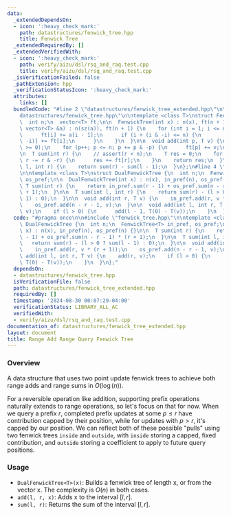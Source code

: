 ```yaml
---
data:
  _extendedDependsOn:
  - icon: ':heavy_check_mark:'
    path: datastructures/fenwick_tree.hpp
    title: Fenwick Tree
  _extendedRequiredBy: []
  _extendedVerifiedWith:
  - icon: ':heavy_check_mark:'
    path: verify/aizu/dsl/rsq_and_raq.test.cpp
    title: verify/aizu/dsl/rsq_and_raq.test.cpp
  _isVerificationFailed: false
  _pathExtension: hpp
  _verificationStatusIcon: ':heavy_check_mark:'
  attributes:
    links: []
  bundledCode: "#line 2 \"datastructures/fenwick_tree_extended.hpp\"\n\n#line 2 \"\
    datastructures/fenwick_tree.hpp\"\n\ntemplate <class T>\nstruct FenwickTree {\n\
    \  int n;\n  vector<T> ft;\n\n  FenwickTree(int x) : n(x), ft(n + 1) {}\n\n  FenwickTree(const\
    \ vector<T> &a) : n(sz(a)), ft(n + 1) {\n    for (int i = 1; i <= n; i++) {\n\
    \      ft[i] += a[i - 1];\n      if (i + (i & -i) <= n) {\n        ft[i + (i &\
    \ -i)] += ft[i];\n      }\n    }\n  }\n\n  void add(int p, T v) {\n    // assert(p\
    \ >= 0);\n    for (p++; p <= n; p += p & -p) {\n      ft[p] += v;\n    }\n  }\n\
    \n  T sum(int r) {\n    // assert(r < n);\n    T res = 0;\n    for (r++; r > 0;\
    \ r -= r & -r) {\n      res += ft[r];\n    }\n    return res;\n  }\n\n  T sum(int\
    \ l, int r) {\n    return sum(r) - sum(l - 1);\n  }\n};\n#line 4 \"datastructures/fenwick_tree_extended.hpp\"\
    \n\ntemplate <class T>\nstruct DualFenwickTree {\n  int n;\n  FenwickTree<T> in_pref,\
    \ os_pref;\n\n  DualFenwickTree(int x) : n(x), in_pref(n), os_pref(n) {}\n\n \
    \ T sum(int r) {\n    return in_pref.sum(r - 1) + os_pref.sum(n - r - 1) * (r\
    \ + 1);\n  }\n\n  T sum(int l, int r) {\n    return sum(r) - (l > 0 ? sum(l -\
    \ 1) : 0);\n  }\n\n  void add(int r, T v) {\n    in_pref.add(r, v * (r + 1));\n\
    \    os_pref.add(n - r - 1, v);\n  }\n\n  void add(int l, int r, T v) {\n    add(r,\
    \ v);\n    if (l > 0) {\n      add(l - 1, T(0) - T(v));\n    }\n  }\n};\n"
  code: "#pragma once\n\n#include \"fenwick_tree.hpp\"\n\ntemplate <class T>\nstruct\
    \ DualFenwickTree {\n  int n;\n  FenwickTree<T> in_pref, os_pref;\n\n  DualFenwickTree(int\
    \ x) : n(x), in_pref(n), os_pref(n) {}\n\n  T sum(int r) {\n    return in_pref.sum(r\
    \ - 1) + os_pref.sum(n - r - 1) * (r + 1);\n  }\n\n  T sum(int l, int r) {\n \
    \   return sum(r) - (l > 0 ? sum(l - 1) : 0);\n  }\n\n  void add(int r, T v) {\n\
    \    in_pref.add(r, v * (r + 1));\n    os_pref.add(n - r - 1, v);\n  }\n\n  void\
    \ add(int l, int r, T v) {\n    add(r, v);\n    if (l > 0) {\n      add(l - 1,\
    \ T(0) - T(v));\n    }\n  }\n};"
  dependsOn:
  - datastructures/fenwick_tree.hpp
  isVerificationFile: false
  path: datastructures/fenwick_tree_extended.hpp
  requiredBy: []
  timestamp: '2024-08-30 00:07:29-04:00'
  verificationStatus: LIBRARY_ALL_AC
  verifiedWith:
  - verify/aizu/dsl/rsq_and_raq.test.cpp
documentation_of: datastructures/fenwick_tree_extended.hpp
layout: document
title: Range Add Range Query Fenwick Tree
---
```


### Overview

A data structure that uses two point update fenwick trees to achieve both range adds and range sums in $O(\log(n))$.

For a reversible operation like addition, supporting prefix operations naturally extends to range operations, so let's focus on that for now. When we query a prefix $r$, completed prefix updates at some $p \leq r$ have contribution capped by their position, while for updates with $p \gt r$, it's capped by our position. We can reflect both of these possible "pulls" using two fenwick trees `inside` and `outside`, with `inside` storing a capped, fixed contribution, and `outside` storing a coefficient to apply to future query positions.

### Usage

* `DualFenwickTree<T>(x)`: Builds a fenwick tree of length x, or from the vector x. The complexity is $O(n)$ in both cases.
* `add(l, r, x)`: Adds x to the interval $[l, r]$.
* `sum(l, r)`: Returns the sum of the interval $[l, r]$.